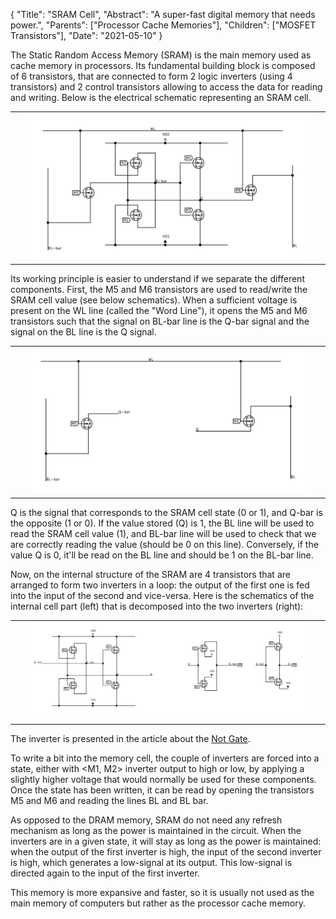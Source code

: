 {
    "Title": "SRAM Cell",
    "Abstract": "A super-fast digital memory that needs power.",
    "Parents": ["Processor Cache Memories"],
    "Children": ["MOSFET Transistors"],
    "Date": "2021-05-10"
}

The Static Random Access Memory (SRAM) is the main memory used as cache memory in processors. Its fundamental building block is composed of 6 transistors, that are connected to form 2 logic inverters (using 4 transistors) and 2 control transistors allowing to access the data for reading and writing. Below is the electrical schematic representing an SRAM cell.

<table class="w3-center" width="100%">
	<tr><th>
		<img src="images/articles/SRAM.svg" class="w3-center" width="90%" />
	</th></tr>
</table>

Its working principle is easier to understand if we separate the different components. First, the M5 and M6 transistors are used to read/write the SRAM cell value (see below schematics). When a sufficient voltage is present on the WL line (called the "Word Line"), it opens the M5 and M6 transistors such that the signal on BL-bar line is the Q-bar signal and the signal on the BL line is the Q signal.

<table class="w3-center" width="100%">
	<tr><th>
		<img src="images/articles/SRAM-Read-Write-Transistors.svg" class="w3-center" width="90%" />
	</th></tr>
</table>

Q is the signal that corresponds to the SRAM cell state (0 or 1), and Q-bar is the opposite (1 or 0). If the value stored (Q) is 1, the BL line will be used to read the SRAM cell value (1), and BL-bar line will be used to check that we are correctly reading the value (should be 0 on this line). Conversely, if the value Q is 0, it'll be read on the BL line and should be 1 on the BL-bar line.

Now, on the internal structure of the SRAM are 4 transistors that are arranged to form two inverters in a loop: the output of the first one is fed into the input of the second and vice-versa. Here is the schematics of the internal cell part (left) that is decomposed into the two inverters (right):

<table class="w3-center" width="100%">
	<tr><th>
		<img src="images/articles/SRAM-Inverters.svg" class="w3-center" width="90%" />
	</th></tr>
</table>

The inverter is presented in the article about the <a href="Not Gate.html">Not Gate</a>.

To write a bit into the memory cell, the couple of inverters are forced into a state, either with <M1, M2> inverter output to high or low, by applying a slightly higher voltage that would normally be used for these components. Once the state has been written, it can be read by opening the transistors M5 and M6 and reading the lines BL and BL bar. 

As opposed to the DRAM memory, SRAM do not need any refresh mechanism as long as the power is maintained in the circuit. When the inverters are in a given state, it will stay as long as the power is maintained: when the output of the first inverter is high, the input of the second inverter is high, which generates a low-signal at its output. This low-signal is directed again to the input of the first inverter. 

This memory is more expansive and faster, so it is usually not used as the main memory of computers but rather as the processor cache memory.